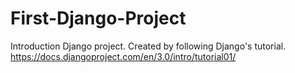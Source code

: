 # First-Django-Project
Introduction Django project. Created by following Django's tutorial. https://docs.djangoproject.com/en/3.0/intro/tutorial01/
